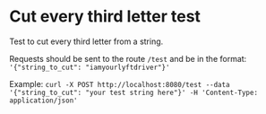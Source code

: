 # Cut every third letter test
Test to cut every third letter from a string. 

Requests should be sent to the route `/test` and be in the format: `'{"string_to_cut": "iamyourlyftdriver"}'`

Example: `curl -X POST http://localhost:8080/test --data '{"string_to_cut": "your test string here"}' -H 'Content-Type: application/json'`
